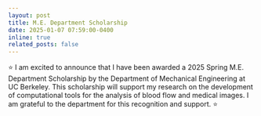 ```yaml
---
layout: post
title: M.E. Department Scholarship
date: 2025-01-07 07:59:00-0400
inline: true
related_posts: false
---
```


:star: I am excited to announce that I have been awarded a 2025 Spring M.E. Department Scholarship by the Department of Mechanical Engineering at UC Berkeley. This scholarship will support my research on the development of computational tools for the analysis of blood flow and medical images. I am grateful to the department for this recognition and support. :star: